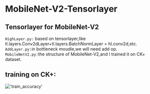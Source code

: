 # MobileNet-V2-Tensorlayer
## Tensorlayer for MobileNet-V2
 `HighLayer.py:` based on tensorlayer,like tl.layers.Conv2dLayer+tl.layers.BatchNormLayer = hl.conv2d,etc.<br>
 `AddLayer.py:`in bottleneck moudle,we will need add op.<br>
 `MobileNetV2.py:`the structure of MobileNet-V2,and I trained it on CK+ dataset.<br>
 
 ## training on CK+:<br>
 !['train_accuracy']('/home/irim/david/accuracy.png')
